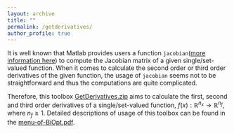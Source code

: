 ```yaml
---
layout: archive
title: ""   
permalink: /getderivatives/
author_profile: true
---
```

It is well known that Matlab provides users a function $\texttt{jacobian}$([more information here](https://uk.mathworks.com/help/symbolic/jacobian.html)) to compute the Jacobian
matrix of a given single/set-valued function. When it comes to calculate the second order
or third order derivatives of the given function, the usage of $\texttt{jacobian}$ seems not to be
straightforward and thus the computations are quite complicated.  

Therefore, this toolbox [GetDerivatives.zip](\files\GetDerivatives.zip) aims to calculate the first, second and third order derivatives of a single/set-valued function, $f(x):\mathbb{R}^{n_x}\rightarrow \mathbb{R}^{n_f}$, where $n_f\geq1$.   Detailed descriptions of usage of this toolbox can be found in  the [menu-of-BiOpt.pdf](\files\menu-of-BiOpt.pdf).

